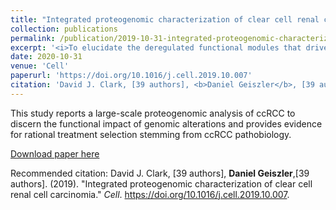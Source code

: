 ```yaml
---
title: "Integrated proteogenomic characterization of clear cell renal cell carcinoma"
collection: publications
permalink: /publication/2019-10-31-integrated-proteogenomic-characterization-of-clear
excerpt: '<i>To elucidate the deregulated functional modules that drive clear cell renal cell carcinoma (ccRCC), we performed comprehensive genomic, epigenomic, transcriptomic, proteomic, and phosphoproteomic characterization of treatment-naive ccRCC and paired normal adjacent tissue samples. Genomic analyses identified a distinct molecular subgroup associated with genomic instability. Integration of proteogenomic measurements uniquely identified protein dysregulation of cellular mechanisms impacted by genomic alterations, including oxidative phosphorylation-related metabolism, protein translation processes, and phospho-signaling modules. To assess the degree of immune infiltration in individual tumors, we identified microenvironment cell signatures that delineated four immune-based ccRCC subtypes characterized by distinct cellular pathways. This study reports a large-scale proteogenomic analysis of ccRCC to discern the functional impact of genomic alterations and provides evidence for rational treatment selection stemming from ccRCC pathobiology.</i>'
date: 2020-10-31
venue: 'Cell'
paperurl: 'https://doi.org/10.1016/j.cell.2019.10.007'
citation: 'David J. Clark, [39 authors], <b>Daniel Geiszler</b>, [39 authors]. (2019). &quot;Integrated proteogenomic characterization of clear cell renal cell carcinomia.&quot; <i>Cell</i>. 179(4), 964-983.e31.'
---
```

This study reports a large-scale proteogenomic analysis of ccRCC to discern the functional impact of genomic alterations and provides evidence for rational treatment selection stemming from ccRCC pathobiology.

[Download paper here](https://doi.org/10.1016/j.cell.2019.10.007)

Recommended citation: David J. Clark, [39 authors], **Daniel Geiszler**,[39 authors]. (2019). &quot;Integrated proteogenomic characterization of clear cell renal cell carcinomia.&quot; <i>Cell</i>. https://doi.org/10.1016/j.cell.2019.10.007.
